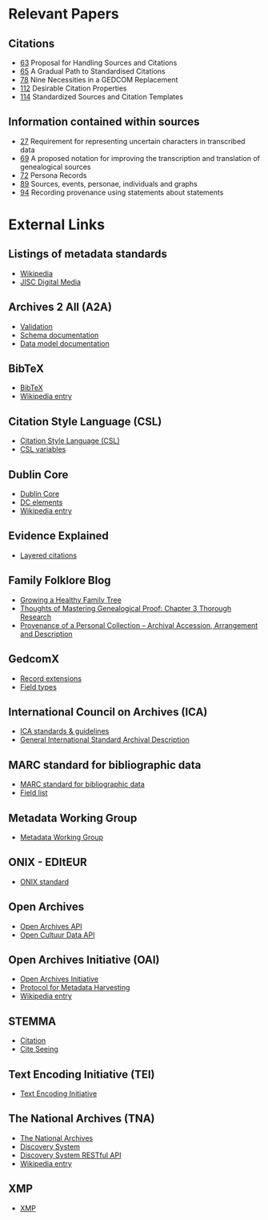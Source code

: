 # Relevant Papers #

## Citations ##

* [63](http://fhiso.org/files/cfp/cfps63.pdf) Proposal for Handling Sources and Citations
* [65](http://fhiso.org/files/cfp/cfps65.pdf)  A Gradual Path to Standardised Citations
* [78](http://fhiso.org/files/cfp/cfps78.pdf)  Nine Necessities in a GEDCOM Replacement
* [112](http://fhiso.org/files/cfp/cfps112.pdf)  Desirable Citation Properties
* [114](http://fhiso.org/files/cfp/cfps114.pdf)  Standardized Sources and Citation Templates

## Information contained within sources ##

* [27](http://fhiso.org/files/cfp/cfps27.pdf)  Requirement for representing uncertain characters in transcribed data
* [69](http://fhiso.org/files/cfp/cfps69.pdf)  A proposed notation for improving the transcription and translation of genealogical sources
* [72](http://fhiso.org/files/cfp/cfps72.pdf)  Persona Records
* [89](http://fhiso.org/files/cfp/cfps89.pdf)  Sources, events, personae, individuals and graphs
* [94](http://fhiso.org/files/cfp/cfps94.pdf)  Recording provenance using statements about statements

# External Links #

## Listings of metadata standards ##

* [Wikipedia](http://en.wikipedia.org/wiki/Metadata_standards)
* [JISC Digital Media](http://www.jiscdigitalmedia.ac.uk/guide/putting-things-in-order-links-to-metadata-schemas-and-related-standards)

## Archives 2 All (A2A) ##

* [Validation](http://a2a.coret.org/)
* [Schema documentation](https://www.dropbox.com/sh/1iizv5emq1jsji5/AABnzja0yqlrbuDzcgs7BRyba/A2ASchema_Documentation_v1.7.pdf)
* [Data model documentation](https://www.dropbox.com/s/pd88vk6kkvg8f8n/A2ABeschrijving_v1.8.pdf)

## BibTeX ##

* [BibTeX](http://www.bibtex.org/)
* [Wikipedia entry](http://en.wikipedia.org/wiki/BibTeX)

## Citation Style Language (CSL) ##

* [Citation Style Language (CSL)](http://citationstyles.org)
* [CSL variables](http://citationstyles.org/downloads/specification.html#appendix-iv-variables)

## Dublin Core ##

* [Dublin Core](http://dublincore.org)
* [DC elements](http://dublincore.org/documents/dces)
* [Wikipedia entry](http://en.wikipedia.org/wiki/Dublin_Core)

## Evidence Explained ##

* [Layered citations](https://www.evidenceexplained.com/content/quicklesson-19-layered-citations-work-layered-clothing)

## Family Folklore Blog ##

* [Growing a Healthy Family Tree](https://familyfolklore.wordpress.com/2014/09/16/growing-a-healthy-family-tree)
* [Thoughts of Mastering Genealogical Proof: Chapter 3 Thorough Research](https://familyfolklore.wordpress.com/2014/03/15/thoughts-of-mastering-genealogical-proof-chapter-3-thorough-research)
* [Provenance of a Personal Collection – Archival Accession, Arrangement and Description](https://familyfolklore.wordpress.com/2013/05/20/provenance-of-a-personal-collection-archival-accession-arrangement-and-description)

## GedcomX ##

* [Record extensions](https://github.com/FamilySearch/gedcomx-record/blob/master/specifications/record-specification.md)
* [Field types](https://github.com/FamilySearch/gedcomx-record/blob/master/specifications/field-types-specification.md)

## International Council on Archives (ICA) ##

* [ICA standards & guidelines](http://www.icacds.org.uk/eng/standards.htm)
* [General International Standard Archival Description](http://www.icacds.org.uk/eng/ISAD%28G%29.pdf)

## MARC standard for bibliographic data ##

* [MARC standard for bibliographic data](http://www.loc.gov/marc/)
* [Field list](http://www.loc.gov/marc/bibliographic/ecbdlist.html)

## Metadata Working Group ##

* [Metadata Working Group](http://www.metadataworkinggroup.org)

## ONIX - EDItEUR ##

* [ONIX standard](http://www.editeur.org/8/ONIX)

## Open Archives ##

* [Open Archives API](https://openarch.nl/api/docs)
* [Open Cultuur Data API](http://docs.opencultuurdata.nl/user/datasets.html)

## Open Archives Initiative (OAI) ##

* [Open Archives Initiative](http://www.openarchives.org/)
* [Protocol for Metadata Harvesting](http://www.openarchives.org/pmh)
* [Wikipedia entry](http://en.wikipedia.org/wiki/Open_Archives_Initiative)

## STEMMA ##

* [Citation](http://www.familyhistorydata.parallaxview.co/home/document-structure/citation)
* [Cite Seeing](http://parallax-viewpoint.blogspot.co.uk/2014/09/cite-seeing.html)

## Text Encoding Initiative (TEI) ##

* [Text Encoding Initiative](http://www.tei-c.org)

## The National Archives (TNA) ##

* [The National Archives](http://www.nationalarchives.gov.uk)
* [Discovery System](http://discovery.nationalarchives.gov.uk)
* [Discovery System RESTful API](http://discovery.nationalarchives.gov.uk/api.htm)
* [Wikipedia entry](http://en.wikipedia.org/wiki/The_National_Archives_%28United_Kingdom%29)

## XMP ##

* [XMP](http://www.adobe.com/devnet/xmp.html)

